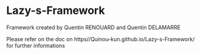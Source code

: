 # Lazy-s-Framework

Framework created by Quentin RENOUARD and Quentin DELAMARRE

Please refer on the doc on https//Quinou-kun.github.io/Lazy-s-Framework/ for further informations
